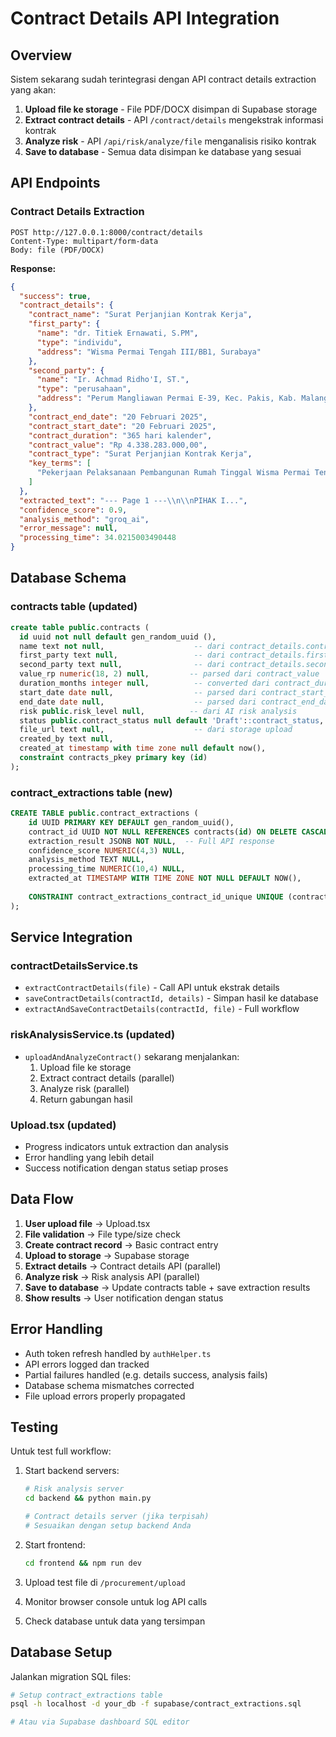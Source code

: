 # Contract Details API Integration

## Overview
Sistem sekarang sudah terintegrasi dengan API contract details extraction yang akan:

1. **Upload file ke storage** - File PDF/DOCX disimpan di Supabase storage
2. **Extract contract details** - API `/contract/details` mengekstrak informasi kontrak
3. **Analyze risk** - API `/api/risk/analyze/file` menganalisis risiko kontrak
4. **Save to database** - Semua data disimpan ke database yang sesuai

## API Endpoints

### Contract Details Extraction
```
POST http://127.0.0.1:8000/contract/details
Content-Type: multipart/form-data
Body: file (PDF/DOCX)
```

**Response:**
```json
{
  "success": true,
  "contract_details": {
    "contract_name": "Surat Perjanjian Kontrak Kerja",
    "first_party": {
      "name": "dr. Titiek Ernawati, S.PM",
      "type": "individu",
      "address": "Wisma Permai Tengah III/BB1, Surabaya"
    },
    "second_party": {
      "name": "Ir. Achmad Ridho'I, ST.",
      "type": "perusahaan", 
      "address": "Perum Mangliawan Permai E-39, Kec. Pakis, Kab. Malang"
    },
    "contract_end_date": "20 Februari 2025",
    "contract_start_date": "20 Februari 2025",
    "contract_duration": "365 hari kalender",
    "contract_value": "Rp 4.338.283.000,00",
    "contract_type": "Surat Perjanjian Kontrak Kerja",
    "key_terms": [
      "Pekerjaan Pelaksanaan Pembangunan Rumah Tinggal Wisma Permai Tengah III/BB1"
    ]
  },
  "extracted_text": "--- Page 1 ---\\n\\nPIHAK I...",
  "confidence_score": 0.9,
  "analysis_method": "groq_ai",
  "error_message": null,
  "processing_time": 34.0215003490448
}
```

## Database Schema

### contracts table (updated)
```sql
create table public.contracts (
  id uuid not null default gen_random_uuid (),
  name text not null,                    -- dari contract_details.contract_name
  first_party text null,                 -- dari contract_details.first_party.name
  second_party text null,                -- dari contract_details.second_party.name
  value_rp numeric(18, 2) null,         -- parsed dari contract_value
  duration_months integer null,          -- converted dari contract_duration
  start_date date null,                  -- parsed dari contract_start_date
  end_date date null,                    -- parsed dari contract_end_date
  risk public.risk_level null,          -- dari AI risk analysis
  status public.contract_status null default 'Draft'::contract_status,
  file_url text null,                    -- dari storage upload
  created_by text null,
  created_at timestamp with time zone null default now(),
  constraint contracts_pkey primary key (id)
);
```

### contract_extractions table (new)
```sql
CREATE TABLE public.contract_extractions (
    id UUID PRIMARY KEY DEFAULT gen_random_uuid(),
    contract_id UUID NOT NULL REFERENCES contracts(id) ON DELETE CASCADE,
    extraction_result JSONB NOT NULL,  -- Full API response
    confidence_score NUMERIC(4,3) NULL,
    analysis_method TEXT NULL,
    processing_time NUMERIC(10,4) NULL,
    extracted_at TIMESTAMP WITH TIME ZONE NOT NULL DEFAULT NOW(),
    
    CONSTRAINT contract_extractions_contract_id_unique UNIQUE (contract_id)
);
```

## Service Integration

### contractDetailsService.ts
- `extractContractDetails(file)` - Call API untuk ekstrak details
- `saveContractDetails(contractId, details)` - Simpan hasil ke database
- `extractAndSaveContractDetails(contractId, file)` - Full workflow

### riskAnalysisService.ts (updated) 
- `uploadAndAnalyzeContract()` sekarang menjalankan:
  1. Upload file ke storage
  2. Extract contract details (parallel)
  3. Analyze risk (parallel) 
  4. Return gabungan hasil

### Upload.tsx (updated)
- Progress indicators untuk extraction dan analysis
- Error handling yang lebih detail
- Success notification dengan status setiap proses

## Data Flow

1. **User upload file** → Upload.tsx
2. **File validation** → File type/size check
3. **Create contract record** → Basic contract entry
4. **Upload to storage** → Supabase storage
5. **Extract details** → Contract details API (parallel)
6. **Analyze risk** → Risk analysis API (parallel)  
7. **Save to database** → Update contracts table + save extraction results
8. **Show results** → User notification dengan status

## Error Handling

- Auth token refresh handled by `authHelper.ts`
- API errors logged dan tracked
- Partial failures handled (e.g. details success, analysis fails)
- Database schema mismatches corrected
- File upload errors properly propagated

## Testing

Untuk test full workflow:

1. Start backend servers:
   ```bash
   # Risk analysis server
   cd backend && python main.py
   
   # Contract details server (jika terpisah)
   # Sesuaikan dengan setup backend Anda
   ```

2. Start frontend:
   ```bash
   cd frontend && npm run dev
   ```

3. Upload test file di `/procurement/upload`
4. Monitor browser console untuk log API calls
5. Check database untuk data yang tersimpan

## Database Setup

Jalankan migration SQL files:

```bash
# Setup contract_extractions table
psql -h localhost -d your_db -f supabase/contract_extractions.sql

# Atau via Supabase dashboard SQL editor
```